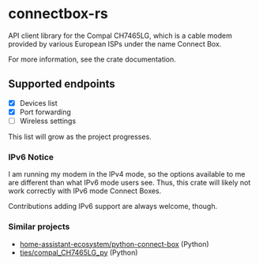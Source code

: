 # connectbox-rs
API client library for the Compal CH7465LG, which is a cable modem provided by various European ISPs under the name Connect Box.

For more information, see the crate documentation.

## Supported endpoints
- [x] Devices list
- [x] Port forwarding
- [ ] Wireless settings

This list will grow as the project progresses.

### IPv6 Notice
I am running my modem in the IPv4 mode, so the options available to me are different than what IPv6 mode users see. Thus, this crate will likely not work correctly with IPv6 mode Connect Boxes.

Contributions adding IPv6 support are always welcome, though.

### Similar projects
* [home-assistant-ecosystem/python-connect-box](https://github.com/home-assistant-ecosystem/python-connect-box) (Python)
* [ties/compal_CH7465LG_py](https://github.com/ties/compal_CH7465LG_py) (Python)
